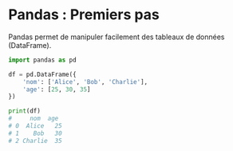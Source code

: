 # Pandas : Premiers pas

Pandas permet de manipuler facilement des tableaux de données (DataFrame).

```python
import pandas as pd

df = pd.DataFrame({
    'nom': ['Alice', 'Bob', 'Charlie'],
    'age': [25, 30, 35]
})

print(df)
#     nom  age
# 0  Alice   25
# 1    Bob   30
# 2 Charlie  35
```
